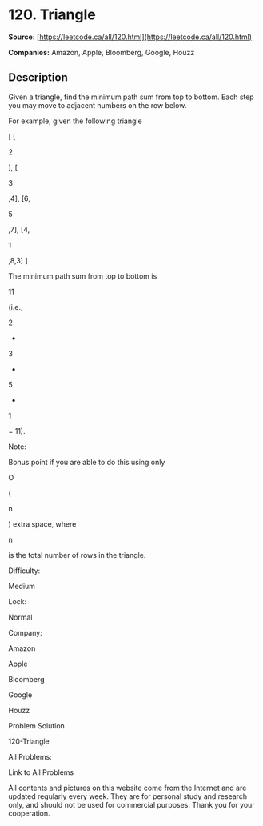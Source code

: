 # 120. Triangle

**Source:** [https://leetcode.ca/all/120.html](https://leetcode.ca/all/120.html)

**Companies:** Amazon, Apple, Bloomberg, Google, Houzz

## Description

Given a triangle, find the minimum path sum from top to bottom. Each step you may move to
        adjacent numbers on the row below.

For example, given the following triangle

[
     [

2

],
    [

3

,4],
   [6,

5

,7],
  [4,

1

,8,3]
]

The minimum path sum from top to bottom is

11

(i.e.,

2

+

3

+

5

+

1

= 11).

Note:

Bonus point if you are able to do this using only

O

(

n

) extra space, where

n

is the total number of rows in the triangle.

Difficulty:

Medium

Lock:

Normal

Company:

Amazon

Apple

Bloomberg

Google

Houzz

Problem Solution

120-Triangle

All Problems:

Link to All Problems

All contents and pictures on this website come from the Internet and are updated regularly every week. They are for personal study and research only, and should not be used for commercial purposes. Thank you for your cooperation.

